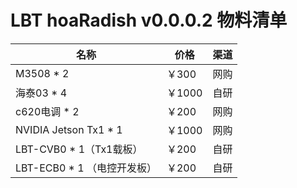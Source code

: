 # LBT hoaRadish v0.0.0.2 物料清单

| 名称                        | 价格   | 渠道 |
| --------------------------- | ------ | ---- |
| M3508 * 2                   | ￥300  | 网购 |
| 海泰03 * 4                  | ￥1000 | 自研 |
| c620电调 * 2                | ￥200  | 网购 |
| NVIDIA Jetson Tx1 * 1       | ￥1000 | 网购 |
| LBT-CVB0 * 1（Tx1载板）     | ￥200  | 自研 |
| LBT-ECB0 * 1 （电控开发板） | ￥200  | 自研 |